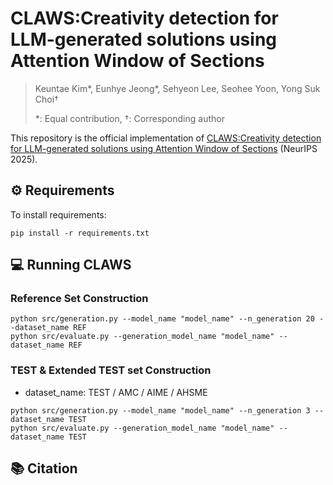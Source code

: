 # CLAWS:Creativity detection for LLM-generated solutions using Attention Window of Sections
> Keuntae Kim*, Eunhye Jeong*, Sehyeon Lee, Seohee Yoon, Yong Suk Choi†
> 
> \*: Equal contribution, †: Corresponding author

This repository is the official implementation of [CLAWS:Creativity detection for LLM-generated solutions using Attention Window of Sections](https://neurips.cc/virtual/2025/poster/115116) (NeurIPS 2025).


## ⚙️ Requirements
To install requirements:
```
pip install -r requirements.txt
```

## 💻 Running CLAWS
### Reference Set Construction
```
python src/generation.py --model_name "model_name" --n_generation 20 --dataset_name REF
python src/evaluate.py --generation_model_name "model_name" --dataset_name REF
```
### TEST & Extended TEST set Construction
- dataset_name: TEST / AMC / AIME / AHSME
```
python src/generation.py --model_name "model_name" --n_generation 3 --dataset_name TEST
python src/evaluate.py --generation_model_name "model_name" --dataset_name TEST
```

## 📚 Citation
```

```
